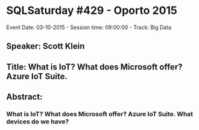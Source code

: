 # SQLSaturday #429 - Oporto 2015
Event Date: 03-10-2015 - Session time: 09:00:00 - Track: Big Data
## Speaker: Scott Klein
## Title: What is IoT? What does Microsoft offer? Azure IoT Suite.
## Abstract:
### What is IoT? What does Microsoft offer? Azure IoT Suite. What devices do we have?
